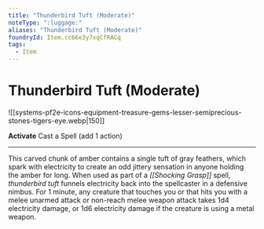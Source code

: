 ```yaml
---
title: "Thunderbird Tuft (Moderate)"
noteType: ":luggage:"
aliases: "Thunderbird Tuft (Moderate)"
foundryId: Item.cc66e3y7xqCfRACq
tags:
  - Item
---
```


# Thunderbird Tuft (Moderate)
![[systems-pf2e-icons-equipment-treasure-gems-lesser-semiprecious-stones-tigers-eye.webp|150]]

**Activate** Cast a Spell (add 1 action)

* * *

This carved chunk of amber contains a single tuft of gray feathers, which spark with electricity to create an odd jittery sensation in anyone holding the amber for long. When used as part of a _[[Shocking Grasp]]_ spell, _thunderbird tuft_ funnels electricity back into the spellcaster in a defensive nimbus. For 1 minute, any creature that touches you or that hits you with a melee unarmed attack or non-reach melee weapon attack takes 1d4 electricity damage, or 1d6 electricity damage if the creature is using a metal weapon.
